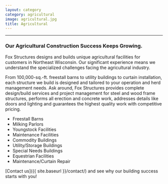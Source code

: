 ```yaml
---
layout: category
category: agricultural
image: agricultural.jpg
title: Agricultural
---
```


---

### Our Agricultural Construction Success Keeps Growing.

Fox Structures designs and builds unique agricultural facilities for customers in Northeast Wisconsin. Our significant experience means we understand the specialized challenges facing the agricultural industry. 

From 100,000-sq.-ft. freestall barns to utility buildings to curtain installation, each structure we build is designed and tailored to your operation and herd management needs. Ask around, Fox Structures provides complete design/build services and project management for steel and wood frame structures, performs all erection and concrete work, addresses details like doors and lighting and guarantees the highest quality work with competitive pricing.

  * Freestall Barns
  * Milking Parlors
  * Youngstock Facilities
  * Maintenance Facilities
  * Commodity Buildings
  * Utility/Storage Buildings
  * Special Needs Buildings
  * Equestrian Facilities
  * Maintenance/Curtain Repair

[Contact us]({{ site.baseurl }}/contact/) and see why our building success starts with you!
